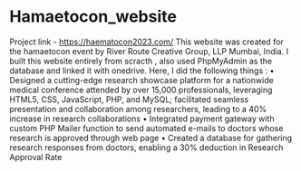 # Hamaetocon_website
Project link - https://haematocon2023.com/
This website was created for the hamaetocon event by River Route Creative Group, LLP Mumbai, India. I built this website entirely from scracth , also used PhpMyAdmin as the database and linked it with onedrive.
Here, I did the following things :
•	Designed a cutting-edge research showcase platform for a nationwide medical conference attended by over 15,000 professionals, leveraging HTML5, CSS, JavaScript, PHP, and MySQL; facilitated seamless presentation and collaboration among researchers, leading to a 40% increase in research collaborations
•	Integrated payment gateway with custom PHP Mailer function to send automated e-mails to doctors whose research is approved through web page
•	Created a database for gathering research responses from doctors, enabling a 30% deduction in Research Approval Rate
